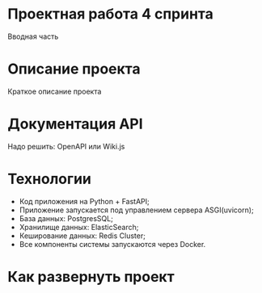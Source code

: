 # Проектная работа 4 спринта
Вводная часть

# Описание проекта
Краткое описание проекта

# Документация API
Надо решить: OpenAPI или Wiki.js

# Технологии
- Код приложения на Python + FastAPI;
- Приложение запускается под управлением сервера ASGI(uvicorn);
- База данных: PostgresSQL;
- Хранилище данных: ElasticSearch;
- Кеширование данных: Redis Cluster;
- Все компоненты системы запускаются через Docker.

# Как развернуть проект

